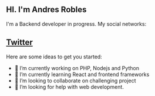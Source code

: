 ## HI. I'm Andres Robles

I'm a Backend developer in progress. My social networks:
## [Twitter](https://twitter.com/crashzedrandev)

Here are some ideas to get you started:

- 🔭 I’m currently working on PHP, Nodejs and Python
- 🌱 I’m currently learning React and frontend frameworks
- 👯 I’m looking to collaborate on challenging project
- 🤔 I’m looking for help with web development.
